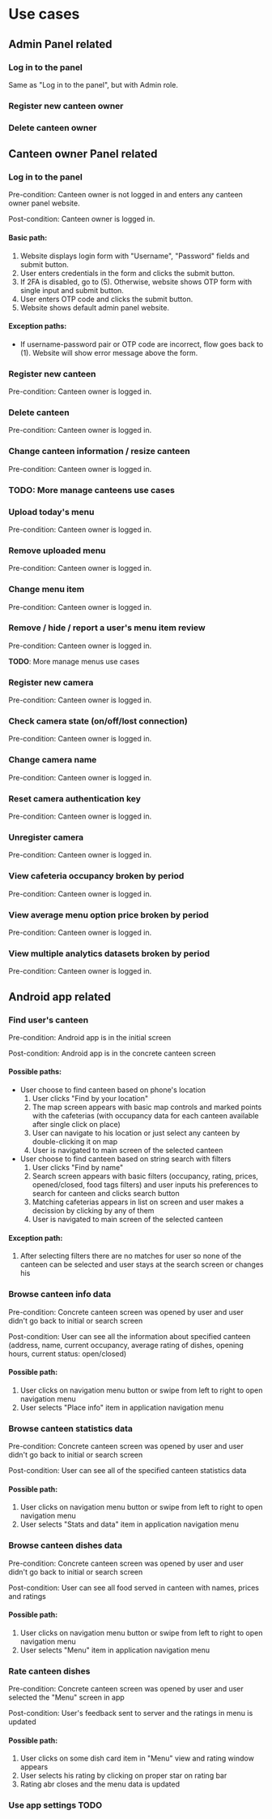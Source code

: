 # Use cases

## Admin Panel related

### Log in to the panel

Same as "Log in to the panel", but with Admin role.

### Register new canteen owner

### Delete canteen owner

## Canteen owner Panel related

### Log in to the panel

Pre-condition: Canteen owner is not logged in and enters any canteen owner panel website.

Post-condition: Canteen owner is logged in.

#### Basic path:

1. Website displays login form with "Username", "Password" fields and submit button.
2. User enters credentials in the form and clicks the submit button.
3. If 2FA is disabled, go to (5). Otherwise, website shows OTP form with single input and submit button.
4. User enters OTP code and clicks the submit button.
5. Website shows default admin panel website.

#### Exception paths:

* If username-password pair or OTP code are incorrect, flow goes back to (1). Website will show error message above the form. 

### Register new canteen

Pre-condition: Canteen owner is logged in.

### Delete canteen

Pre-condition: Canteen owner is logged in.

### Change canteen information / resize canteen

Pre-condition: Canteen owner is logged in.

### **TODO**: More manage canteens use cases

### Upload today's menu

Pre-condition: Canteen owner is logged in.

### Remove uploaded menu

Pre-condition: Canteen owner is logged in.

### Change menu item

Pre-condition: Canteen owner is logged in.

### Remove / hide / report a user's menu item review

Pre-condition: Canteen owner is logged in.

**TODO**: More manage menus use cases

### Register new camera

Pre-condition: Canteen owner is logged in.

### Check camera state (on/off/lost connection)

Pre-condition: Canteen owner is logged in.

### Change camera name

Pre-condition: Canteen owner is logged in.

### Reset camera authentication key

Pre-condition: Canteen owner is logged in.

### Unregister camera

Pre-condition: Canteen owner is logged in.

### View cafeteria occupancy broken by period

Pre-condition: Canteen owner is logged in.

### View average menu option price broken by period

Pre-condition: Canteen owner is logged in.

### View multiple analytics datasets broken by period

Pre-condition: Canteen owner is logged in.

## Android app related

### Find user's canteen

Pre-condition: Android app is in the initial screen

Post-condition: Android app is in the concrete canteen screen

#### Possible paths:

* User choose to find canteen based on phone's location
   1. User clicks "Find by your location"
   2. The map screen appears with basic map controls and marked points with the cafeterias (with occupancy data for each canteen available after single click on place)
   3. User can navigate to his location or just select any canteen by double-clicking it on map
   4. User is navigated to main screen of the selected canteen
* User choose to find canteen based on string search with filters
  1. User clicks "Find by name"
  2. Search screen appears with basic filters (occupancy, rating, prices, opened/closed, food tags filters) and user inputs his preferences to search for canteen and clicks search button
  3. Matching cafeterias appears in list on screen and user makes a decission by clicking by any of them
  4. User is navigated to main screen of the selected canteen

#### Exception path: 
  1. After selecting filters there are no matches for user so none of the canteen can be selected and user stays at the search screen or changes his

### Browse canteen info data

Pre-condition: Concrete canteen screen was opened by user and user didn't go back to initial or search screen

Post-condition: User can see all the information about specified canteen (address, name, current occupancy, average rating of dishes, opening hours, current status: open/closed)

#### Possible path: 
  1. User clicks on navigation menu button or swipe from left to right to open navigation menu
  2. User selects "Place info" item in application navigation menu

### Browse canteen statistics data

Pre-condition: Concrete canteen screen was opened by user and user didn't go back to initial or search screen

Post-condition: User can see all of the specified canteen statistics data

#### Possible path: 
  1. User clicks on navigation menu button or swipe from left to right to open navigation menu
  2. User selects "Stats and data" item in application navigation menu

### Browse canteen dishes data

Pre-condition: Concrete canteen screen was opened by user and user didn't go back to initial or search screen

Post-condition: User can see all food served in canteen with names, prices and ratings 

#### Possible path: 
  1. User clicks on navigation menu button or swipe from left to right to open navigation menu
  2. User selects "Menu" item in application navigation menu

### Rate canteen dishes

Pre-condition: Concrete canteen screen was opened by user and user selected the "Menu" screen in app

Post-condition: User's feedback sent to server and the ratings in menu is updated

#### Possible path: 
  1. User clicks on some dish card item in "Menu" view and rating window appears
  2. User selects his rating by clicking on proper star on rating bar
  3. Rating abr closes and the menu data is updated

### Use app settings **TODO**
